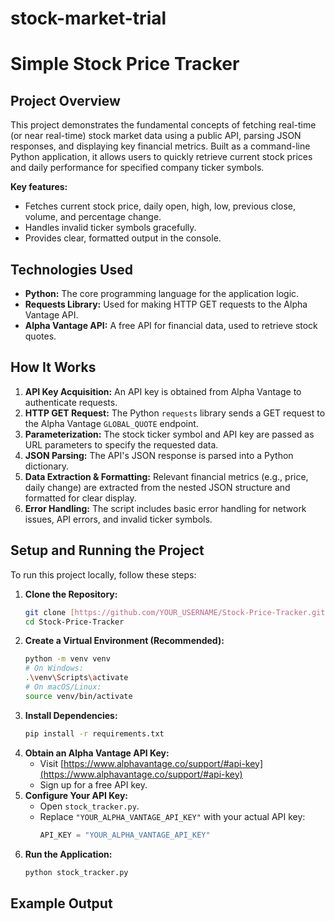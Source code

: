 # stock-market-trial
# Simple Stock Price Tracker

## Project Overview

This project demonstrates the fundamental concepts of fetching real-time (or near real-time) stock market data using a public API, parsing JSON responses, and displaying key financial metrics. Built as a command-line Python application, it allows users to quickly retrieve current stock prices and daily performance for specified company ticker symbols.

**Key features:**
* Fetches current stock price, daily open, high, low, previous close, volume, and percentage change.
* Handles invalid ticker symbols gracefully.
* Provides clear, formatted output in the console.

## Technologies Used

* **Python:** The core programming language for the application logic.
* **Requests Library:** Used for making HTTP GET requests to the Alpha Vantage API.
* **Alpha Vantage API:** A free API for financial data, used to retrieve stock quotes.

## How It Works

1.  **API Key Acquisition:** An API key is obtained from Alpha Vantage to authenticate requests.
2.  **HTTP GET Request:** The Python `requests` library sends a GET request to the Alpha Vantage `GLOBAL_QUOTE` endpoint.
3.  **Parameterization:** The stock ticker symbol and API key are passed as URL parameters to specify the requested data.
4.  **JSON Parsing:** The API's JSON response is parsed into a Python dictionary.
5.  **Data Extraction & Formatting:** Relevant financial metrics (e.g., price, daily change) are extracted from the nested JSON structure and formatted for clear display.
6.  **Error Handling:** The script includes basic error handling for network issues, API errors, and invalid ticker symbols.

## Setup and Running the Project

To run this project locally, follow these steps:

1.  **Clone the Repository:**
    ```bash
    git clone [https://github.com/YOUR_USERNAME/Stock-Price-Tracker.git](https://github.com/YOUR_USERNAME/Stock-Price-Tracker.git)
    cd Stock-Price-Tracker
    ```
2.  **Create a Virtual Environment (Recommended):**
    ```bash
    python -m venv venv
    # On Windows:
    .\venv\Scripts\activate
    # On macOS/Linux:
    source venv/bin/activate
    ```
3.  **Install Dependencies:**
    ```bash
    pip install -r requirements.txt
    ```
4.  **Obtain an Alpha Vantage API Key:**
    * Visit [https://www.alphavantage.co/support/#api-key](https://www.alphavantage.co/support/#api-key)
    * Sign up for a free API key.
5.  **Configure Your API Key:**
    * Open `stock_tracker.py`.
    * Replace `"YOUR_ALPHA_VANTAGE_API_KEY"` with your actual API key:
        ```python
        API_KEY = "YOUR_ALPHA_VANTAGE_API_KEY"
        ```
6.  **Run the Application:**
    ```bash
    python stock_tracker.py
    ```

## Example Output
